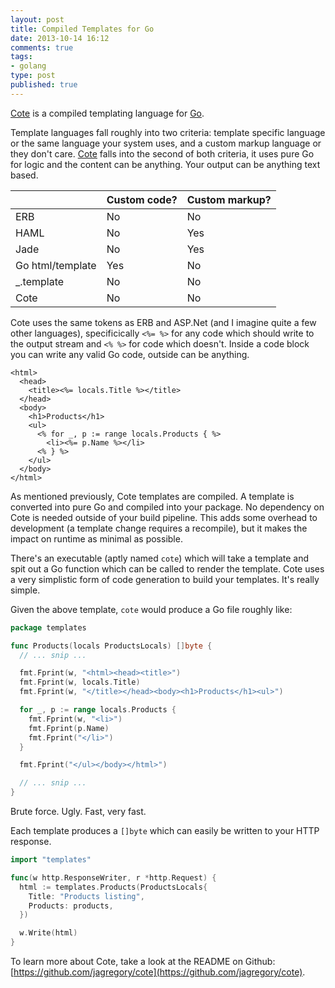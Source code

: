 ```yaml
---
layout: post
title: Compiled Templates for Go
date: 2013-10-14 16:12
comments: true
tags:
- golang
type: post
published: true
---
```

[Cote](https://github.com/jagregory/cote) is a compiled templating language for [Go](http://golang.org).

Template languages fall roughly into two criteria: template specific language or the same language your system uses, and a custom markup language or they don't care. [Cote](https://github.com/jagregory/cote) falls into the second of both criteria, it uses pure Go for logic and the content can be anything. Your output can be anything text based.

<!-- more -->

<table>
  <thead>
    <tr>
      <th></th>
      <th>Custom code?</th>
      <th>Custom markup?</th>
    </tr>
  </thead>
  <tbody>
    <tr>
      <td>ERB</td>
      <td>No</td>
      <td>No</td>
    </tr>
    <tr>
      <td>HAML</td>
      <td>No</td>
      <td>Yes</td>
    </tr>
    <tr>
      <td>Jade</td>
      <td>No</td>
      <td>Yes</td>
    </tr>
    <tr>
      <td>Go html/template</td>
      <td>Yes</td>
      <td>No</td>
    </tr>
    <tr>
      <td>_.template</td>
      <td>No</td>
      <td>No</td>
    </tr>
    <tr>
      <td>Cote</td>
      <td>No</td>
      <td>No</td>
    </tr>
  </tbody>
</table>

Cote uses the same tokens as ERB and ASP.Net (and I imagine quite a few other languages), specificically `<%= %>` for any code which should write to the output stream and `<% %>` for code which doesn't. Inside a code block you can write any valid Go code, outside can be anything.

``` erb
<html>
  <head>
    <title><%= locals.Title %></title>
  </head>
  <body>
    <h1>Products</h1>
    <ul>
      <% for _, p := range locals.Products { %>
        <li><%= p.Name %></li>
      <% } %>
    </ul>
  </body>
</html>
```

As mentioned previously, Cote templates are compiled. A template is converted into pure Go and compiled into your package. No dependency on Cote is needed outside of your build pipeline. This adds some overhead to development (a template change requires a recompile), but it makes the impact on runtime as minimal as possible.

There's an executable (aptly named `cote`) which will take a template and spit out a Go function which can be called to render the template. Cote uses a very simplistic form of code generation to build your templates. It's really simple.

Given the above template, `cote` would produce a Go file roughly like:

``` go
package templates

func Products(locals ProductsLocals) []byte {
  // ... snip ...

  fmt.Fprint(w, "<html><head><title>")
  fmt.Fprint(w, locals.Title)
  fmt.Fprint(w, "</title></head><body><h1>Products</h1><ul>")

  for _, p := range locals.Products {
    fmt.Fprint(w, "<li>")
    fmt.Fprint(p.Name)
    fmt.Fprint("</li>")
  }

  fmt.Fprint("</ul></body></html>")

  // ... snip ...
}
```

Brute force. Ugly. Fast, very fast.

Each template produces a `[]byte` which can easily be written to your HTTP response.

``` go
import "templates"

func(w http.ResponseWriter, r *http.Request) {
  html := templates.Products(ProductsLocals{
    Title: "Products listing",
    Products: products,
  })

  w.Write(html)
}
```

To learn more about Cote, take a look at the README on Github: [https://github.com/jagregory/cote](https://github.com/jagregory/cote).
